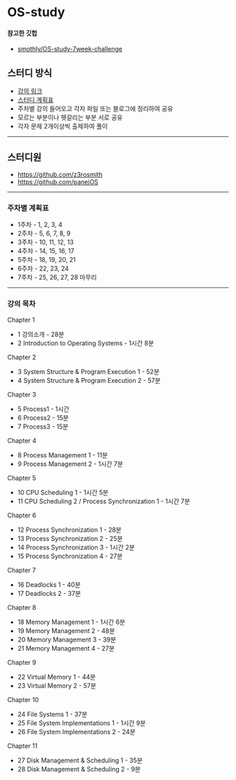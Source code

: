 # OS-study

#### 참고한 깃헙

- [smothly/OS-study-7week-challenge](https://github.com/smothly/OS-study-7week-challenge)

## 스터디 방식
- [강의 링크](http://www.kocw.or.kr/home/cview.do?mty=p&kemId=1046323)
- [스터디 계획표](https://docs.google.com/document/d/1jr_C1HPOlWZyfXABOoK35qAyVdo-Q2w0BjivWbCJjR8/edit?usp=sharing)
- 주차별 강의 들어오고 각자 파일 또는 블로그에 정리하여 공유
- 모르는 부분이나 헷갈리는 부분 서로 공유
- 각자 문제 2개이상씩 출제하여 풀이

---

## 스터디원
- https://github.com/z3rosmith
- https://github.com/paneiOS

---

### 주차별 계획표
- 1주차 - 1, 2, 3, 4
- 2주차 - 5, 6, 7, 8, 9
- 3주차 - 10, 11, 12, 13
- 4주차 - 14, 15, 16, 17
- 5주차 - 18, 19, 20, 21
- 6주차 - 22, 23, 24
- 7주차 - 25, 26, 27, 28 마무리


---

### 강의 목차

Chapter 1
- 1 강의소개 - 28분
- 2 Introduction to Operating Systems - 1시간 8분

Chapter 2
- 3 System Structure & Program Execution 1 - 52분
- 4 System Structure & Program Execution 2 -  57분

Chapter 3
- 5 Process1 - 1시간
- 6 Process2 - 15분
- 7 Process3 - 15분

Chapter 4
- 8 Process Management 1 - 11분
- 9 Process Management 2 - 1시간 7분


Chapter 5
- 10 CPU Scheduling 1 - 1시간 5분
- 11 CPU Scheduling 2 / Process Synchronization 1 - 1시간 7분

Chapter 6
- 12 Process Synchronization 1 - 28분
- 13 Process Synchronization 2 - 25분
- 14 Process Synchronization 3 - 1시간 2분
- 15 Process Synchronization 4 - 27분

Chapter 7
- 16 Deadlocks 1 - 40분
- 17 Deadlocks 2 - 37분

Chapter 8
- 18 Memory Management 1 - 1시간 6분
- 19 Memory Management 2 - 48분
- 20 Memory Management 3 - 39분
- 21 Memory Management 4 - 27분

Chapter 9
- 22 Virtual Memory 1 - 44분
- 23 Virtual Memory 2 - 57분

Chapter 10
- 24 File Systems 1 - 37분
- 25 File System Implementations 1 - 1시간 9분
- 26 File System Implementations 2 - 24분

Chapter 11
- 27 Disk Management & Scheduling 1 - 35분
- 28 Disk Management & Scheduling 2 - 9분
